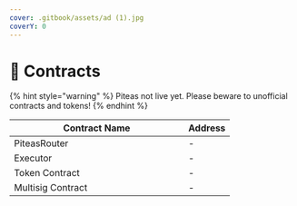 ```yaml
---
cover: .gitbook/assets/ad (1).jpg
coverY: 0
---
```


# 📄 Contracts

{% hint style="warning" %}
Piteas not live yet. Please beware to unofficial contracts and tokens!
{% endhint %}

<table><thead><tr><th width="291">Contract Name</th><th>Address</th></tr></thead><tbody><tr><td>PiteasRouter</td><td>-</td></tr><tr><td>Executor</td><td>-</td></tr><tr><td>Token Contract</td><td>-</td></tr><tr><td>Multisig Contract</td><td>-</td></tr></tbody></table>
